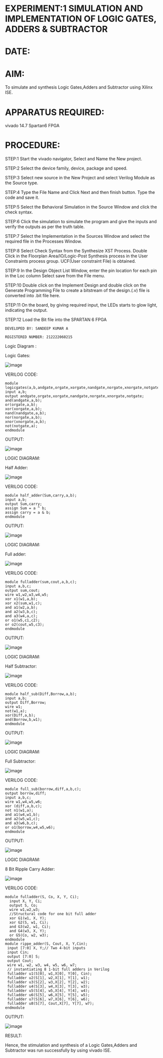 # EXPERIMENT:1   SIMULATION AND IMPLEMENTATION OF LOGIC GATES, ADDERS & SUBTRACTOR
# DATE:

# AIM:

To simulate and synthesis Logic Gates,Adders and Subtractor using Xilinx ISE.

# APPARATUS REQUIRED:

vivado 14.7 Spartan6 FPGA

# PROCEDURE: 

STEP:1 Start the vivado navigator, Select and Name the New project.

STEP:2 Select the device family, device, package and speed.

STEP:3 Select new source in the New Project and select Verilog Module as the Source type. 

STEP:4 Type the File Name and Click Next and then finish button. Type the code and save it.

STEP:5 Select the Behavioral Simulation in the Source Window and click the check syntax.

STEP:6 Click the simulation to simulate the program and give the inputs and verify the outputs as per the truth table.

STEP:7 Select the Implementation in the Sources Window and select the required file in the Processes Window. 

STEP:8 Select Check Syntax from the Synthesize XST Process. Double Click in the Floorplan Area/IO/Logic-Post Synthesis process in the User Constraints process group. UCF(User constraint File) is obtained.

STEP:9 In the Design Object List Window, enter the pin location for each pin in the Loc column Select save from the File menu. 

STEP:10 Double click on the Implement Design and double click on the Generate Programming File to create a bitstream of the design.(.v) file is converted into .bit file here.

STEP:11 On the board, by giving required input, the LEDs starts to glow light, indicating the output.

STEP:12 Load the Bit file into the SPARTAN 6 FPGA


```
DEVELOPED BY: SANDEEP KUMAR A

REGISTERED NUMBER: 212222060215
```

Logic Diagram :

Logic Gates:

![image](https://github.com/navaneethans/VLSI-LAB-EXPERIMENTS/assets/6987778/ee17970c-3ac9-4603-881b-88e2825f41a4)

VERILOG CODE:
```
module logicgates(a,b,andgate,orgate,xorgate,nandgate,norgate,xnorgate,notgate);
input a,b;
output andgate,orgate,xorgate,nandgate,norgate,xnorgate,notgate;
and(andgate,a,b);
or(orgate,a,b);
xor(xorgate,a,b);
nand(nandgate,a,b);  
nor(norgate,a,b);
xnor(xnorgate,a,b);
not(notgate,a);
endmodule
```
OUTPUT:

 ![image](https://github.com/Sandeep9347/VLSI-LAB-EXP-1/assets/160619092/b80cc1bf-406a-4ccb-b9b7-3f4132080a0b)
 
LOGIC DIAGRAM:

Half Adder:

![image](https://github.com/navaneethans/VLSI-LAB-EXPERIMENTS/assets/6987778/0e1ecb96-0c25-4556-832b-aeeedfdfe7b9)

VERILOG CODE:
```
module half_adder(Sum,carry,a,b);
input a,b;
output Sum,carry;
assign Sum = a ^ b;
assign carry = a & b;
endmodule
```
OUTPUT:

![image](https://github.com/Sandeep9347/VLSI-LAB-EXP-1/assets/160619092/798ac1d4-e353-43e8-81bb-ac7d51a3103e)

LOGIC DIAGRAM:

Full adder:

![image](https://github.com/navaneethans/VLSI-LAB-EXPERIMENTS/assets/6987778/9bb3964c-438f-469d-a3de-c1cca6f323fb)

VERILOG CODE:
```
module fulladder(sum,cout,a,b,c);
input a,b,c;
output sum,cout;
wire w1,w2,w3,w4,w5;
xor x1(w1,a,b);
xor x2(sum,w1,c);
and a1(w2,a,b);
and a2(w3,b,c);
and a3(w4,a,c);
or o1(w5,c1,c2);
or o2(cout,w5,c3);
endmodule
```
OUTPUT:

![image](https://github.com/Sandeep9347/VLSI-LAB-EXP-1/assets/160619092/cfcd7a2e-ad44-471f-a165-82e77e807d4a)

LOGIC DIAGRAM:

Half Subtractor:

![image](https://github.com/navaneethans/VLSI-LAB-EXPERIMENTS/assets/6987778/731470b7-eb4e-49f8-8bb7-2994052a7184)

VERILOG CODE:
```
module half_sub(Diff,Borrow,a,b);
input a,b;
output Diff,Borrow;
wire w1;
not(w1,a);
xor(Diff,a,b);
and(Borrow,b,w1);
endmodule
```
OUTPUT:

![image](https://github.com/Sandeep9347/VLSI-LAB-EXP-1/assets/160619092/27f0eeb9-2391-44cf-bb65-02c4d4f1828d)


LOGIC DIAGRAM:

Full Subtractor:

![image](https://github.com/navaneethans/VLSI-LAB-EXPERIMENTS/assets/6987778/d66f874b-c1f2-44b3-a035-7149b56430c1)

VERILOG CODE:
```
module full_sub(borrow,diff,a,b,c);
output borrow,diff;
input a,b,c;
wire w1,w4,w5,w6;
xor (diff,a,b,c);
not n1(w1,a);
and a1(w4,w1,b);
and a2(w5,w1,c);
and a3(w6,b,c);
or o1(borrow,w4,w5,w6);
endmodule
```
OUTPUT:

![image](https://github.com/Sandeep9347/VLSI-LAB-EXP-1/assets/160619092/fb5db538-ad22-4aed-b0f3-9bba16adf158)


LOGIC DIAGRAM:

8 Bit Ripple Carry Adder:

![image](https://github.com/navaneethans/VLSI-LAB-EXPERIMENTS/assets/6987778/7385a408-40a5-4203-8050-b72818622d79)

VERILOG CODE:
```
module fulladder(S, Co, X, Y, Ci);
  input X, Y, Ci;
  output S, Co;
  wire w1,w2,w3;
  //Structural code for one bit full adder
  xor G1(w1, X, Y);
  xor G2(S, w1, Ci);
  and G3(w2, w1, Ci);
  and G4(w3, X, Y);
  or G5(Co, w2, w3);
endmodule
module rippe_adder(S, Cout, X, Y,Cin);
 input [7:0] X, Y;// Two 4-bit inputs
 input Cin;
 output [7:0] S;
 output Cout;
 wire w1, w2, w3, w4, w5, w6, w7;
 // instantiating 8 1-bit full adders in Verilog
 fulladder u1(S[0], w1,X[0], Y[0], Cin);
 fulladder u2(S[1], w2,X[1], Y[1], w1);
 fulladder u3(S[2], w3,X[2], Y[2], w2);
 fulladder u4(S[3], w4,X[3], Y[3], w3);
 fulladder u5(S[4], w5,X[4], Y[4], w4);
 fulladder u6(S[5], w6,X[5], Y[5], w5);
 fulladder u7(S[6], w7,X[6], Y[6], w6);
 fulladder u8(S[7], Cout,X[7], Y[7], w7);
endmodule
```
OUTPUT:

![image](https://github.com/Sandeep9347/VLSI-LAB-EXP-1/assets/160619092/3751c841-967e-4c20-937a-d2909244214b)



RESULT:

Hence, the stimulation and synthesis of a Logic Gates,Adders and Subtractor was run successfully by using vivado ISE.

